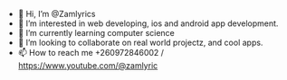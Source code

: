 - 👋 Hi, I’m @Zamlyrics
- 👀 I’m interested in web developing, ios and android app development.
- 🌱 I’m currently learning computer science
- 💞️ I’m looking to collaborate on real world projectz, and cool apps.
- 📫 How to reach me +260972846002 / https://www.youtube.com/@zamlyric

<!---
Zamlyrics/Zamlyrics is a ✨ special ✨ repository because its `README.md` (this file) appears on your GitHub profile.
You can click the Preview link to take a look at your changes.
--->
